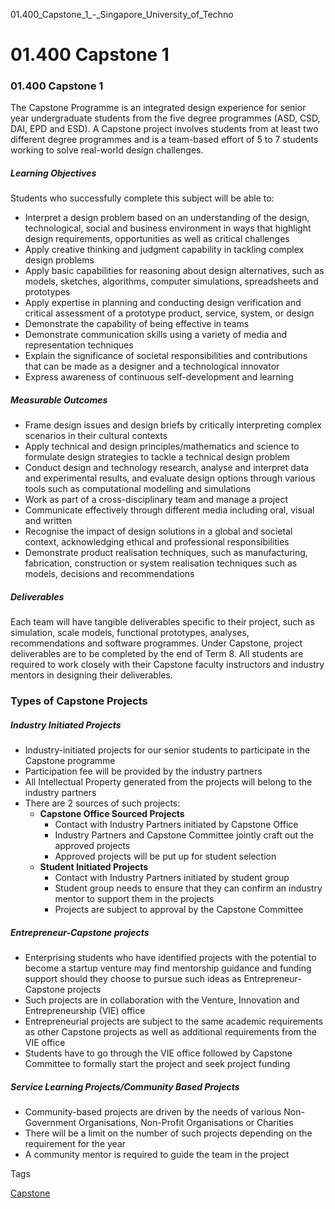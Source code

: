 01.400_Capstone_1_-_Singapore_University_of_Techno



01.400 Capstone 1
=================

### 01.400 Capstone 1

The Capstone Programme is an integrated design experience for senior year undergraduate students from the five degree programmes (ASD, CSD, DAI, EPD and ESD). A Capstone project involves students from at least two different degree programmes and is a team-based effort of 5 to 7 students working to solve real-world design challenges.



##### **Learning Objectives**



Students who successfully complete this subject will be able to:



* Interpret a design problem based on an understanding of the design, technological, social and business environment in ways that highlight design requirements, opportunities as well as critical challenges
* Apply creative thinking and judgment capability in tackling complex design problems
* Apply basic capabilities for reasoning about design alternatives, such as models, sketches, algorithms, computer simulations, spreadsheets and prototypes
* Apply expertise in planning and conducting design verification and critical assessment of a prototype product, service, system, or design
* Demonstrate the capability of being effective in teams
* Demonstrate communication skills using a variety of media and representation techniques
* Explain the significance of societal responsibilities and contributions that can be made as a designer and a technological innovator
* Express awareness of continuous self-development and learning


##### **Measurable Outcomes**



* Frame design issues and design briefs by critically interpreting complex scenarios in their cultural contexts
* Apply technical and design principles/mathematics and science to formulate design strategies to tackle a technical design problem
* Conduct design and technology research, analyse and interpret data and experimental results, and evaluate design options through various tools such as computational modelling and simulations
* Work as part of a cross-disciplinary team and manage a project
* Communicate effectively through different media including oral, visual and written
* Recognise the impact of design solutions in a global and societal context, acknowledging ethical and professional responsibilities
* Demonstrate product realisation techniques, such as manufacturing, fabrication, construction or system realisation techniques such as models, decisions and recommendations


##### **Deliverables**

Each team will have tangible deliverables specific to their project, such as simulation, scale models, functional prototypes, analyses, recommendations and software programmes. Under Capstone, project deliverables are to be completed by the end of Term 8. All students are required to work closely with their Capstone faculty instructors and industry mentors in designing their deliverables.



### Types of Capstone Projects



##### **Industry Initiated Projects**



* Industry-initiated projects for our senior students to participate in the Capstone programme
* Participation fee will be provided by the industry partners
* All Intellectual Property generated from the projects will belong to the industry partners
* There are 2 sources of such projects:
  + **Capstone Office Sourced Projects**
    - Contact with Industry Partners initiated by Capstone Office
    - Industry Partners and Capstone Committee jointly craft out the approved projects
    - Approved projects will be put up for student selection
  + **Student Initiated Projects**
    - Contact with Industry Partners initiated by student group
    - Student group needs to ensure that they can confirm an industry mentor to support them in the projects
    - Projects are subject to approval by the Capstone Committee


##### **Entrepreneur-Capstone projects**



* Enterprising students who have identified projects with the potential to become a startup venture may find mentorship guidance and funding support should they choose to pursue such ideas as Entrepreneur-Capstone projects
* Such projects are in collaboration with the Venture, Innovation and Entrepreneurship (VIE) office
* Entrepreneurial projects are subject to the same academic requirements as other Capstone projects as well as additional requirements from the VIE office
* Students have to go through the VIE office followed by Capstone Committee to formally start the project and seek project funding


##### **Service Learning Projects/Community Based Projects**



* Community-based projects are driven by the needs of various Non-Government Organisations, Non-Profit Organisations or Charities
* There will be a limit on the number of such projects depending on the requirement for the year
* A community mentor is required to guide the team in the project

Tags

[Capstone](/education/undergraduate/courses/?course-type=851)

